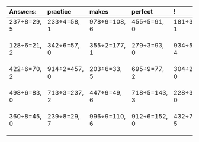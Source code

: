 | Answers: | practice | makes | perfect | ! |
| :--- | :--- | :--- | :--- | :--- |
| 237÷8=29, 5 | 233÷4=58, 1 | 978÷9=108, 6 | 455÷5=91, 0 | 181÷3=60, 1 | 
|   |   |   |   |   | 
|   |   |   |   |   | 
|   |   |   |   |   | 
| 128÷6=21, 2 | 342÷6=57, 0 | 355÷2=177, 1 | 279÷3=93, 0 | 934÷5=186, 4 | 
|   |   |   |   |   | 
|   |   |   |   |   | 
|   |   |   |   |   | 
| 422÷6=70, 2 | 914÷2=457, 0 | 203÷6=33, 5 | 695÷9=77, 2 | 304÷2=152, 0 | 
|   |   |   |   |   | 
|   |   |   |   |   | 
|   |   |   |   |   | 
| 498÷6=83, 0 | 713÷3=237, 2 | 447÷9=49, 6 | 718÷5=143, 3 | 228÷3=76, 0 | 
|   |   |   |   |   | 
|   |   |   |   |   | 
|   |   |   |   |   | 
| 360÷8=45, 0 | 239÷8=29, 7 | 996÷9=110, 6 | 912÷6=152, 0 | 432÷7=61, 5 | 
|   |   |   |   |   | 
|   |   |   |   |   | 
|   |   |   |   |   | 
